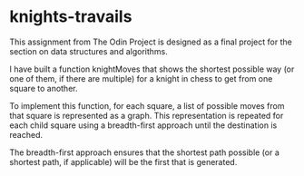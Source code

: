 # knights-travails

This assignment from The Odin Project is designed as a final project for the section on data structures and algorithms.  

I have built a function knightMoves that shows the shortest possible way (or one of them, if there are multiple) for a knight in chess to get from one square to another.

To implement this function, for each square, a list of possible moves from that square is represented as a graph.  This representation is repeated for each child square using a breadth-first approach until the destination is reached.  

The breadth-first approach ensures that the shortest path possible (or a shortest path, if applicable) will be the first that is generated.  

